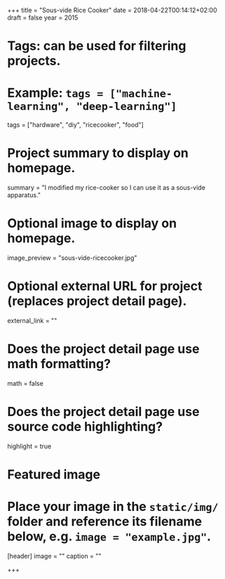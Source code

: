 +++
title = "Sous-vide Rice Cooker"
date = 2018-04-22T00:14:12+02:00
draft = false
year = 2015

# Tags: can be used for filtering projects.
# Example: `tags = ["machine-learning", "deep-learning"]`
tags = ["hardware", "diy", "ricecooker", "food"]

# Project summary to display on homepage.
summary = "I modified my rice-cooker so I can use it as a sous-vide apparatus."

# Optional image to display on homepage.
image_preview = "sous-vide-ricecooker.jpg"

# Optional external URL for project (replaces project detail page).
external_link = ""

# Does the project detail page use math formatting?
math = false

# Does the project detail page use source code highlighting?
highlight = true

# Featured image
# Place your image in the `static/img/` folder and reference its filename below, e.g. `image = "example.jpg"`.
[header]
image = ""
caption = ""

+++
